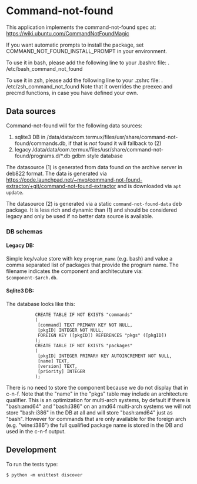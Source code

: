 # Command-not-found

This application implements the command-not-found spec at:
https://wiki.ubuntu.com/CommandNotFoundMagic

If you want automatic prompts to install the package, set
COMMAND_NOT_FOUND_INSTALL_PROMPT in your environment.

To use it in bash, please add the following line to your .bashrc file:
. /etc/bash_command_not_found

To use it in zsh, please add the following line to your .zshrc file:
. /etc/zsh_command_not_found
Note that it overrides the preexec and precmd functions, in case you have
defined your own.

## Data sources

Command-not-found will for the following data sources:
1. sqlite3 DB in /data/data/com.termux/files/usr/share/command-not-found/commands.db, if that is
   *not* found it will fallback to (2)
2. legacy /data/data/com.termux/files/usr/share/command-not-found/programs.d/*.db gdbm style database

The datasource (1) is generated from data found on the archive server
in deb822 format. The data is generated via
https://code.launchpad.net/~mvo/command-not-found-extractor/+git/command-not-found-extractor
and is downloaded via `apt update`.

The datasource (2) is generated via a static `command-not-found-data`
deb package. It is less rich and dynamic than (1) and should be
considered legacy and only be used if no better data source is
available.

### DB schemas

#### Legacy DB:

Simple key/value store with key `program_name` (e.g. bash) and value a
comma separated list of packages that provide the program name. The
filename indicates the component and architecuture via:
`$component-$arch.db`.

#### Sqlite3 DB:

The database looks like this:
```
           CREATE TABLE IF NOT EXISTS "commands" 
           (
            [command] TEXT PRIMARY KEY NOT NULL,
            [pkgID] INTEGER NOT NULL,
            FOREIGN KEY ([pkgID]) REFERENCES "pkgs" ([pkgID])
           );
           CREATE TABLE IF NOT EXISTS "packages"
           (
            [pkgID] INTEGER PRIMARY KEY AUTOINCREMENT NOT NULL,
            [name] TEXT,
            [version] TEXT,
            [priority] INTEGER
           );
```

There is no need to store the component because we do not display that
in c-n-f. Note that the "name" in the "pkgs" table may include an
architecture qualifier. This is an optimization for multi-arch
systems, by default if there is "bash:amd64" and "bash:i386" on an
amd64 multi-arch systems we will not store "bash:i386" in the DB at
all and will store "bash:amd64" just as "bash". However for commands
that are only available for the foreign arch (e.g. "wine:i386") the
full qualified package name is stored in the DB and used in the c-n-f
output.


## Development

To run the tests type:

    $ python -m unittest discover

